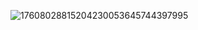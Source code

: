 ![17608028815204230053645744397995](https://github.com/user-attachments/assets/2280ec4d-4331-4187-94b1-bb784bea317f)
